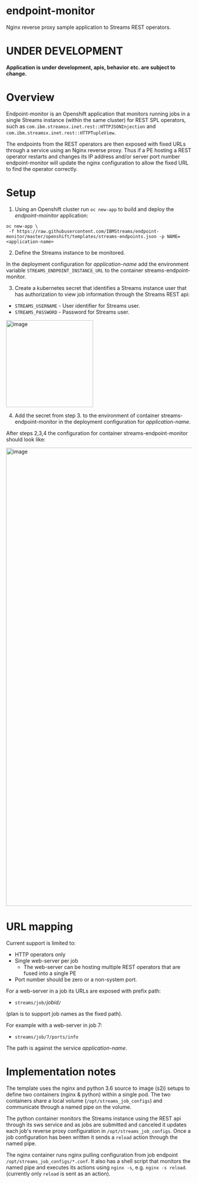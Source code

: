 # endpoint-monitor
Nginx reverse proxy sample application to Streams REST operators.

# UNDER DEVELOPMENT

**Application is under development, apis, behavior etc. are subject to change.**

# Overview

Endpoint-monitor is an Openshift application that monitors running jobs in a single Streams instance (within the same cluster) for REST SPL operators, such as `com.ibm.streamsx.inet.rest::HTTPJSONInjection` and `com.ibm.streamsx.inet.rest::HTTPTupleView`.

The endpoints from the REST operators are then exposed with fixed URLs through a service using an Nginx reverse proxy. Thus if a PE hosting a REST operator restarts and changes its IP address and/or server port number endpoint-monitor will update the nginx configuration to allow the fixed URL to find the operator correctly.

# Setup

1. Using an Openshift cluster run `oc new-app` to build and deploy the *endpoint-moinitor* application:

```
oc new-app \
 -f https://raw.githubusercontent.com/IBMStreams/endpoint-monitor/master/openshift/templates/streams-endpoints.json -p NAME=<application-name>
```

2. Define the Streams instance to be monitored.

In the deployment configuration for *application-name* add the environment variable ``STREAMS_ENDPOINT_INSTANCE_URL`` to the container streams-endpoint-monitor.


3. Create a kubernetes secret that identifies a Streams instance user that has authorization to view job information through the Streams REST api:

 * `STREAMS_USERNAME` - User identifier for Streams user.
 * `STREAMS_PASSWORD` - Password for Streams user.
 
 <img width="236" alt="image" src="https://user-images.githubusercontent.com/3769612/64719622-7d516e80-d47d-11e9-9cb3-c90bc4406de5.png">

4. Add the secret from step 3. to the environment of container streams-endpoint-monitor in the deployment configuration for *application-name*.

After steps 2,3,4 the configuration for container streams-endpoint-monitor should look like:

<img width="1244" alt="image" src="https://user-images.githubusercontent.com/3769612/64719577-5e52dc80-d47d-11e9-97d3-cada3f817525.png">

# URL mapping

Current support is limited to:

 * HTTP operators only
 * Single web-server per job
     * The web-server can be hosting multiple REST operators that are fused into a single PE
 * Port number should be zero or a non-system port.

For a web-server in a job its URLs are exposed with prefix path:

 * `streams/job/`*jobid*`/`
 
 (plan is to support job names as the fixed path).
 
 For example with a web-server in job 7:
 
 * `streams/job/7/ports/info`
 
 The path is against the service *application-name*.

# Implementation notes

The template uses the nginx and python 3.6 source to image (s2i) setups to define two containers (nginx & python) within a single pod. The two containers share a local volume (`/opt/streams_job_configs`) and communicate through a named pipe on the volume.

The python container monitors the Streams instance using the REST api through its sws service and as jobs are submitted and canceled it updates each job's reverse proxy configuration in `/opt/streams_job_configs`. Once a job configuration has been written it sends a `reload` action through the named pipe.

The nginx container runs nginx pulling configuration from job endpoint `/opt/streams_job_configs/*.conf`. It also has a shell script that monitors the named pipe and executes its actions using `nginx -s`, e.g. `nginx -s reload`. (currently only `reload` is sent as an action).
